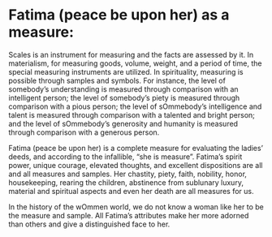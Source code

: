 Fatima (peace be upon her) as a measure:
========================================

Scales is an instrument for measuring and the facts are assessed by it.
In materialism, for measuring goods, volume, weight, and a period of
time, the special measuring instruments are utilized. In spirituality,
measuring is possible through samples and symbols. For instance, the
level of somebody’s understanding is measured through comparison with an
intelligent person; the level of somebody’s piety is measured through
comparison with a pious person; the level of sOmmebody’s intelligence
and talent is measured through comparison with a talented and bright
person; and the level of sOmmebody’s generosity and humanity is measured
through comparison with a generous person.

Fatima (peace be upon her) is a complete measure for evaluating the
ladies’ deeds, and according to the infallible, “she is measure”.
Fatima’s spirit power, unique courage, elevated thoughts, and excellent
dispositions are all and all measures and samples. Her chastity, piety,
faith, nobility, honor, housekeeping, rearing the children, abstinence
from sublunary luxury, material and spiritual aspects and even her death
are all measures for us.

In the history of the wOmmen world, we do not know a woman like her to
be the measure and sample. All Fatima’s attributes make her more adorned
than others and give a distinguished face to her.


